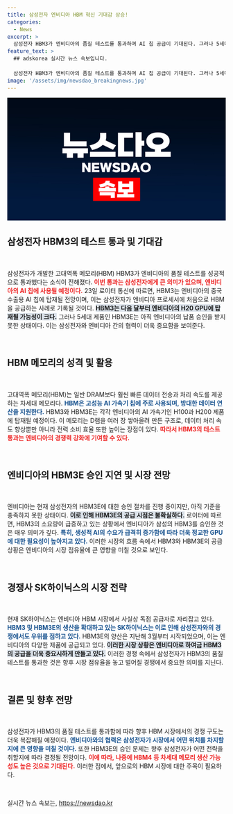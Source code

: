 ```yaml
---
title: 삼성전자 엔비디아 HBM 혁신 기대감 상승!
categories:
  - News
excerpt: >
  삼성전자 HBM3가 엔비디아의 품질 테스트를 통과하며 AI 칩 공급이 기대된다. 그러나 5세대 HBM3E는 아직 승인받지 못해 긴장감이 감돌고 있다. AI 반도체 시장의 경쟁이 뜨거워지는 가운데, HBM 시장 주도권을 쥔 SK하이닉스의 전략에도 주목할 필요가 있다.
feature_text: >
  ## adskorea 실시간 뉴스 속보입니다.

  삼성전자 HBM3가 엔비디아의 품질 테스트를 통과하며 AI 칩 공급이 기대된다. 그러나 5세대 HBM3E는 아직 승인받지 못해 긴장감이 감돌고 있다. AI 반도체 시장의 경쟁이 뜨거워지는 가운데, HBM 시장 주도권을 쥔 SK하이닉스의 전략에도 주목할 필요가 있다.
image: '/assets/img/newsdao_breakingnews.jpg'
---
```


<p><img src="/assets/img/newsdao_breakingnews.jpg" alt="adskorea 속보" /></p>

<h2 data-ke-size="size26">삼성전자 HBM3의 테스트 통과 및 기대감</h2>

<p data-ke-size="size16">&nbsp;</p>

<p>삼성전자가 개발한 고대역폭 메모리(HBM) HBM3가 엔비디아의 품질 테스트를 성공적으로 통과했다는 소식이 전해졌다. <b><span style="color: #ee2323;">이번 통과는 삼성전자에게 큰 의미가 있으며, 엔비디아의 AI 칩에 사용될 예정이다.</span></b> 23일 로이터 통신에 따르면, HBM3는 엔비디아의 중국 수출용 AI 칩에 탑재될 전망이며, 이는 삼성전자가 엔비디아 프로세서에 처음으로 HBM을 공급하는 사례로 기록될 것이다. 
<b><span style="background-color: #21538527;">HBM3는 다음 달부터 엔비디아의 H20 GPU에 탑재될 가능성이 크다.</span></b> 그러나 5세대 제품인 HBM3E는 아직 엔비디아의 납품 승인을 받지 못한 상태이다. 이는 삼성전자와 엔비디아 간의 협력이 더욱 중요함을 보여준다. </p>

<p data-ke-size="size16">&nbsp;</p>

<h2 data-ke-size="size26">HBM 메모리의 성격 및 활용</h2>

<p data-ke-size="size16">&nbsp;</p>

<p>고대역폭 메모리(HBM)는 일반 DRAM보다 훨씬 빠른 데이터 전송과 처리 속도를 제공하는 차세대 메모리다. <b><span style="color: #1a5490;">HBM은 고성능 AI 가속기 칩에 주로 사용되며, 방대한 데이터 연산을 지원한다.</span></b> HBM3와 HBM3E는 각각 엔비디아의 AI 가속기인 H100과 H200 제품에 탑재될 예정이다. 이 메모리는 D램을 여러 장 쌓아올려 만든 구조로, 데이터 처리 속도 향상뿐만 아니라 전력 소비 효율 또한 높이는 장점이 있다. 
<b><span style="color: #ee2323;">따라서 HBM3의 테스트 통과는 엔비디아의 경쟁력 강화에 기여할 수 있다.</span></b> </p>

<p data-ke-size="size16">&nbsp;</p>

<h2 data-ke-size="size26">엔비디아의 HBM3E 승인 지연 및 시장 전망</h2>

<p data-ke-size="size16">&nbsp;</p>

<p>엔비디아는 현재 삼성전자의 HBM3E에 대한 승인 절차를 진행 중이지만, 아직 기준을 충족하지 못한 상태이다. <b><span style="background-color: #21538527;">이로 인해 HBM3E의 공급 시점은 불확실하다.</span></b> 로이터에 따르면, HBM3의 소요량이 급증하고 있는 상황에서 엔비디아가 삼성의 HBM3를 승인한 것은 매우 의미가 깊다. 
<b><span style="color: #1a5490;">특히, 생성적 AI의 수요가 급격히 증가함에 따라 더욱 정교한 GPU에 대한 필요성이 높아지고 있다.</span></b> 이러한 시장의 흐름 속에서 HBM3와 HBM3E의 공급 상황은 엔비디아의 시장 점유율에 큰 영향을 미칠 것으로 보인다. </p>

<p data-ke-size="size16">&nbsp;</p>

<h2 data-ke-size="size26">경쟁사 SK하이닉스의 시장 전략</h2>

<p data-ke-size="size16">&nbsp;</p>

<p>현재 SK하이닉스는 엔비디아 HBM 시장에서 사실상 독점 공급자로 자리잡고 있다. <b><span style="color: #1a5490;">HBM3 및 HBM3E의 생산을 확대하고 있는 SK하이닉스는 이로 인해 삼성전자와의 경쟁에서도 우위를 점하고 있다.</span></b> HBM3E의 양산은 지난해 3월부터 시작되었으며, 이는 엔비디아의 다양한 제품에 공급되고 있다. 
<b><span style="background-color: #21538527;">이러한 시장 상황은 엔비디아로 하여금 HBM3의 공급을 더욱 중요시하게 만들고 있다.</span></b> 이러한 경쟁 속에서 삼성전자가 HBM3의 품질 테스트를 통과한 것은 향후 시장 점유율을 놓고 벌어질 경쟁에서 중요한 의미를 지닌다. </p>

<p data-ke-size="size16">&nbsp;</p>

<h2 data-ke-size="size26">결론 및 향후 전망</h2>

<p data-ke-size="size16">&nbsp;</p>

<p>삼성전자가 HBM3의 품질 테스트를 통과함에 따라 향후 HBM 시장에서의 경쟁 구도는 더욱 복잡해질 예정이다. <b><span style="color: #1a5490;">엔비디아와의 협력은 삼성전자가 시장에서 어떤 위치를 차지할지에 큰 영향을 미칠 것이다.</span></b> 또한 HBM3E의 승인 문제는 향후 삼성전자가 어떤 전략을 취할지에 따라 결정될 전망이다. <b><span style="color: #ee2323;">이에 따라, 나중에 HBM4 등 차세대 메모리 생산 가능성도 높은 것으로 기대된다.</span></b> 이러한 점에서, 앞으로의 HBM 시장에 대한 주목이 필요하다.</p>

<p data-ke-size="size16">&nbsp;</p>
실시간 뉴스 속보는, <a href="https://newsdao.kr" rel="dofollow">https://newsdao.kr</a>


